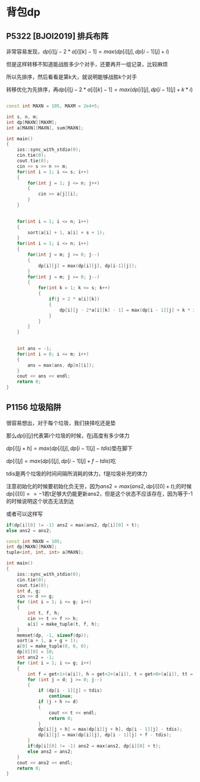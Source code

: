# 背包dp

## P5322 [BJOI2019] 排兵布阵

非常容易发现，$dp[i][j-2*a[i][k]-1] = max(dp[i][j], dp[i-1][j] + i)$

但是这样转移不知道能战胜多少个对手，还要再开一组记录，比较麻烦

所以先排序，然后看看是第k大，就说明能够战胜k个对手

转移优化为先排序，再$dp[i][j-2*a[i][k]-1] = max(dp[i][j], dp[i-1][j] + k*i)$

```cpp

const int MAXN = 105, MAXM = 2e4+5;

int s, n, m;
int dp[MAXN][MAXM];
int a[MAXN][MAXN], sum[MAXN];

int main()
{
    ios::sync_with_stdio(0);
    cin.tie(0);
    cout.tie(0);
    cin >> s >> n >> m;
    for(int i = 1; i <= s; i++)
    {
        for(int j = 1; j <= n; j++)
        {
            cin >> a[j][i];
        }
    }
    

    for(int i = 1; i <= n; i++)
    {
        sort(a[i] + 1, a[i] + s + 1);
    }
    for(int i = 1; i <= n; i++)
    {
        for(int j = m; j >= 0; j--)
        {
            dp[i][j] = max(dp[i][j], dp[i-1][j]);
        }
        for(int j = m; j >= 0; j--)
        {
            for(int k = 1; k <= s; k++)
            {
                if(j > 2 * a[i][k])
                {
                    dp[i][j - 2*a[i][k] - 1] = max(dp[i - 1][j] + k * i, dp[i][j - 2*a[i][k] - 1]);
                }
            }
        }
    }
    

    int ans = -1;
    for(int i = 0; i <= m; i++)
    {
        ans = max(ans, dp[n][i]);
    }
    cout << ans << endl;
    return 0;
}
```

## P1156 垃圾陷阱

很容易想出，对于每个垃圾，我们抉择吃还是垫

那么$dp[i][j]$代表第i个垃圾的时候，在j高度有多少体力

$dp[i][j + h] = max(dp[i][j], dp[i-1][j] - tdis)$垫在脚下

$dp[i][j] = max(dp[i][j], dp[i-1][j] + f - tdis)$吃

tdis是两个垃圾的时间间隔所消耗的体力，f是垃圾补充的体力

注意初始化的时候要初始化负无穷，因为$ans2 = max(ans2, dp[i][0] + t);$的时候$dp[i][0] == -1$若t足够大仍能更新ans2，但是这个状态不应该存在，因为等于-1的时候说明这个状态无法到达

或者可以这样写

```cpp
if(dp[i][0] != -1) ans2 = max(ans2, dp[i][0] + t);
else ans2 = ans2;
```

```cpp
const int MAXN = 105;
int dp[MAXN][MAXN];
tuple<int, int, int> a[MAXN];

int main()
{
    ios::sync_with_stdio(0);
    cin.tie(0);
    cout.tie(0);
    int d, g;
    cin >> d >> g;
    for (int i = 1; i <= g; i++)
    {
        int t, f, h;
        cin >> t >> f >> h;
        a[i] = make_tuple(t, f, h);
    }
    memset(dp, -1, sizeof(dp));
    sort(a + 1, a + g + 1);
    a[0] = make_tuple(0, 0, 0);
    dp[0][0] = 10;
    int ans2 = -1;
    for (int i = 1; i <= g; i++)
    {
        int f = get<1>(a[i]), h = get<2>(a[i]), t = get<0>(a[i]), tt = get<0>(a[i - 1]), tdis = t - tt;
        for (int j = d; j >= 0; j--)
        {
            if (dp[i - 1][j] < tdis)
                continue;
            if (j + h >= d)
            {
                cout << t << endl;
                return 0;
            }
            dp[i][j + h] = max(dp[i][j + h], dp[i - 1][j] - tdis);
            dp[i][j] = max(dp[i][j], dp[i - 1][j] + f - tdis);
        }
        if(dp[i][0] != -1) ans2 = max(ans2, dp[i][0] + t);
        else ans2 = ans2;
    }
    cout << ans2 << endl;
    return 0;
}
```











